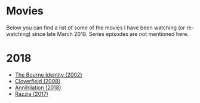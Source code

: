 # Movies

Below you can find a list of some of the movies I have been watching (or re-watching) since late March 2018. Series episodes are not mentioned here.

# 2018

- [The Bourne Identity (2002)](http://www.imdb.com/title/tt0258463/)
- [Cloverfield (2008)](http://www.imdb.com/title/tt1060277/)
- [Annihilation (2018)](http://www.imdb.com/title/tt2798920/)
- [Razzia (2017)](http://www.imdb.com/title/tt7216256/)
